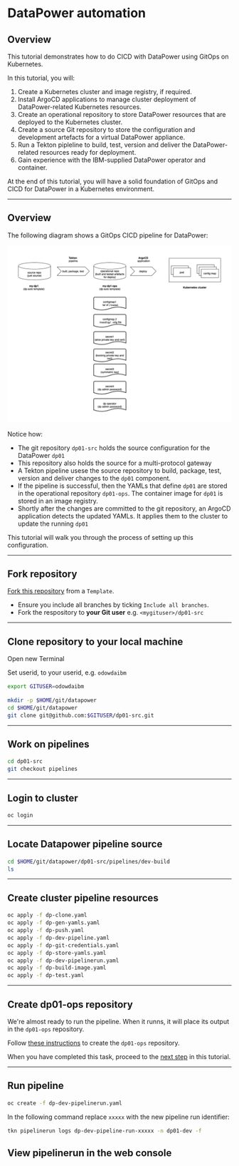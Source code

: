 # DataPower automation

## Overview

This tutorial demonstrates how to do CICD with DataPower using GitOps on Kubernetes. 

In this tutorial, you will:

1. Create a Kubernetes cluster and image registry, if required.
2. Install ArgoCD applications to manage cluster deployment of DataPower-related Kubernetes resources.
3. Create an operational repository to store DataPower resources that are deployed to the Kubernetes cluster.
4. Create a source Git repository to store the configuration and development artefacts for a virtual DataPower appliance.
5. Run a Tekton pipleline to build, test, version and deliver the DataPower-related resources ready for deployment.
6. Gain experience with the IBM-supplied DataPower operator and container.

At the end of this tutorial, you will have a solid foundation of GitOps and CICD for DataPower in a Kubernetes environment.

---

## Overview

The following diagram shows a GitOps CICD pipeline for DataPower:

![diagram1](./docs/images/diagram1.drawio.png)

Notice how: 

- The git repository `dp01-src` holds the source configuration for the DataPower `dp01`
- This repository also holds the source for a multi-protocol gateway
- A Tekton pipeline usese the source repository to build, package, test, version and deliver changes to the `dp01` component.
- If the pipeline is successful, then the YAMLs that define `dp01` are stored in the operational repository `dp01-ops`. The container image for `dp01` is stored in an image registry.
- Shortly after the changes are committed to the git repository, an ArgoCD application detects the updated YAMLs. It applies them to the cluster to update the running `dp01`

This tutorial will walk you through the process of setting up this configuration.

---

## Fork repository
[Fork this repository](https://github.com/dp-auto/dpxx-src/generate) from a `Template`. 
  - Ensure you include all branches by ticking `Include all branches`. 
  - Fork the respository to **your Git user** e.g. `<mygituser>/dp01-src`

---

## Clone repository to your local machine

Open new Terminal

Set userid, to your userid, e.g. `odowdaibm`

```bash
export GITUSER=odowdaibm
```

```bash
mkdir -p $HOME/git/datapower
cd $HOME/git/datapower
git clone git@github.com:$GITUSER/dp01-src.git
```

---

## Work on pipelines

```bash
cd dp01-src
git checkout pipelines
```

---

## Login to cluster

```bash
oc login
```

---

## Locate Datapower pipeline source

```bash
cd $HOME/git/datapower/dp01-src/pipelines/dev-build
ls
```

---

## Create cluster pipeline resources
  
```bash  
oc apply -f dp-clone.yaml		
oc apply -f dp-gen-yamls.yaml	
oc apply -f dp-push.yaml
oc apply -f dp-dev-pipeline.yaml	
oc apply -f dp-git-credentials.yaml	
oc apply -f dp-store-yamls.yaml
oc apply -f dp-dev-pipelinerun.yaml	
oc apply -f dp-build-image.yaml		
oc apply -f dp-test.yaml
```

---

## Create dp01-ops repository

We're almost ready to run the pipeline. When it runns, it will place its output in the `dp01-ops` repository.

Follow [these instructions](https://github.com/dp-auto/dpxx-ops/blob/main/README.md) to create the `dp01-ops` repository.

When you have completed this task, proceed to the [next step](##run-pipeline) in this tutorial.

---

## Run pipeline

```bash
oc create -f dp-dev-pipelinerun.yaml
```

In the following command replace `xxxxx` with the new pipeline run identifier:

```bash
tkn pipelinerun logs dp-dev-pipeline-run-xxxxx -n dp01-dev -f
```

## View pipelinerun in the web console




